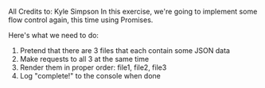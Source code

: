 All Credits to: Kyle Simpson
In this exercise, we're going to implement some flow control again, this time using Promises.

Here's what we need to do:
1. Pretend that there are 3 files that each contain some JSON data
2. Make requests to all 3 at the same time
3. Render them in proper order: file1, file2, file3
4. Log "complete!" to the console when done